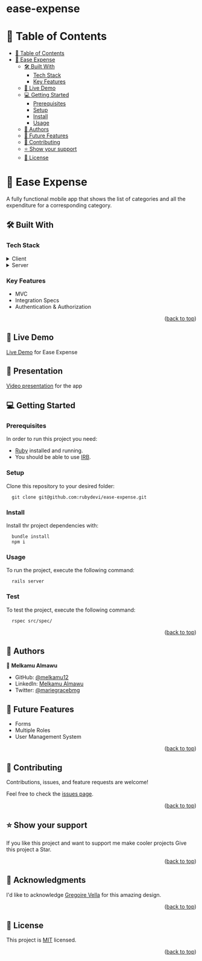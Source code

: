 # ease-expense

<a name="readme-top"></a>

# 📗 Table of Contents

- [📗 Table of Contents](#-table-of-contents)
- [📖 Ease Expense ](#-ease-expense-)
  - [🛠 Built With ](#-built-with-)
    - [Tech Stack ](#tech-stack-)
    - [Key Features ](#key-features-)
  - [🚀 Live Demo ](#live-demo)
  - [💻 Getting Started ](#-getting-started-)
    - [Prerequisites](#prerequisites)
    - [Setup](#setup)
    - [Install](#install)
    - [Usage ](#usage-)
  - [👥 Authors ](#-authors-)
  - [🔭 Future Features ](#-future-features-)
  - [🤝 Contributing ](#-contributing-)
  - [⭐️ Show your support ](#️-show-your-support-)
  - [📝 License ](#-license-)

<!-- PROJECT DESCRIPTION -->

# 📖 Ease Expense <a name="ease-expense"></a>

A fully functional mobile app that shows the list of categories and all the expenditure for a corresponding category.

## 🛠 Built With <a name="built-with"></a>

### Tech Stack <a name="tech-stack"></a>

<details>
  <summary>Client</summary>
  <ul> 
    <li><a href="https://www.ruby-lang.org/en/">HTML</a></li>
    <li><a href="https://www.ruby-lang.org/en/">CSS</a></li>
    <li><a href="https://www.ruby-lang.org/en/">Javascript</a></li>
  </ul>
</details>

<details>
  <summary>Server</summary>
  <ul> 
    <li><a href="https://www.ruby-lang.org/en/">Ruby</a></li>
    <li><a href="https://www.ruby-lang.org/en/">Rails</a></li>
    <li><a href="https://www.ruby-lang.org/en/">PostgreSql</a></li>
  </ul>
</details>

<!-- Features -->

### Key Features <a name="key-features"></a>

- MVC
- Integration Specs
- Authentication & Authorization

<p align="right">(<a href="#readme-top">back to top</a>)</p>

## 🚀 Live Demo <a name="live-demo"></a>
[Live Demo](https://ease-expense.onrender.com) for Ease Expense

## 🚀 Presentation 
[Video presentation](https://drive.google.com/file/d/1P1aTyqGN4LtX4PXS-f3vvaKN1PpREEor/view?usp=sharing) for the app

<!-- GETTING STARTED -->

## 💻 Getting Started <a name="getting-started"></a>

### Prerequisites

In order to run this project you need:

- [Ruby](https://www.ruby-lang.org/en/) installed and running.
- You should be able to use [IRB](<https://en.wikipedia.org/wiki/Ruby_(programming_language)#Features>).

### Setup

Clone this repository to your desired folder:

```
  git clone git@github.com:rubydevi/ease-expense.git
```

### Install

Install thr project dependencies with:

```
  bundle install
  npm i
```

### Usage <a name="usage"></a>

To run the project, execute the following command:

```
  rails server
```

### Test <a name="test"></a>

To test the project, execute the following command:

```
  rspec src/spec/
```

<p align="right">(<a href="#readme-top">back to top</a>)</p>

<!-- AUTHORS -->

## 👥 Authors <a name="authors"></a>

👤 **Melkamu Almawu**

- GitHub: [@melkamu12](https://github.com/melkamu12)
- LinkedIn: [Melkamu Almawu](https://www.linkedin.com/in/melkamu-almawu/)
- Twitter: [@mariegracebmg](https://twitter.com/Melkamu_Almawu)

<!-- FUTURE FEATURES -->

## 🔭 Future Features <a name="future-features"></a>

- Forms
- Multiple Roles
- User Management System

<p align="right">(<a href="#readme-top">back to top</a>)</p>

<!-- CONTRIBUTING -->

## 🤝 Contributing <a name="contributing"></a>

Contributions, issues, and feature requests are welcome!

Feel free to check the [issues page](https://github.com/rubydevi/ease-expense/issues).

<p align="right">(<a href="#readme-top">back to top</a>)</p>

<!-- SUPPORT -->

## ⭐️ Show your support <a name="support"></a>

If you like this project and want to support me make cooler projects Give this project a Star.

<p align="right">(<a href="#readme-top">back to top</a>)</p>

## 🙏 Acknowledgments <a name="acknowledgement"></a>

I'd like to acknowledge [Gregoire Vella](https://www.behance.net/gallery/19759151/Snapscan-iOs-design-and-branding?tracking_source=) for this amazing design.

<p align="right">(<a href="#readme-top">back to top</a>)</p>

<!-- LICENSE -->

## 📝 License <a name="license"></a>

This project is [MIT](./LICENSE) licensed.

<p align="right">(<a href="#readme-top">back to top</a>)</p>
